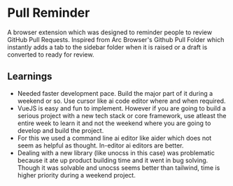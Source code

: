 # Pull Reminder

A browser extension which was designed to reminder people to review GitHub Pull Requests. Inspired from Arc Browser's Github Pull Folder which instantly adds a tab to the sidebar folder when it is raised or a draft is converted to ready for review.

## Learnings

- Needed faster development pace. Build the major part of it during a weekend or so. Use cursor like ai code editor where and when required.
- VueJS is easy and fun to implement. However if you are going to build a serious project with a new tech stack or core framework, use atleast the entire week to learn it and not the weekend where you are going to develop and build the project.
- For this we used a command line ai editor like aider which does not seem as helpful as thought. In-editor ai editors are better.
- Dealing with a new library (like unocss in this case) was problematic because it ate up product building time and it went in bug solving. Though it was solvable and unocss seems better than tailwind, time is higher priority during a weekend project. 

